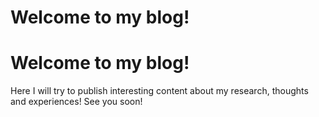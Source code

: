 # Welcome to my blog!


# Welcome to my blog!  

Here I will try to publish interesting content about my research, thoughts and experiences! See you soon!

